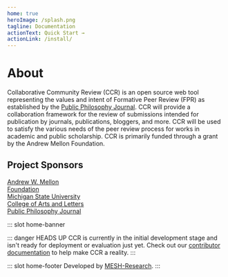 ```yaml
---
home: true
heroImage: /splash.png
tagline: Documentation
actionText: Quick Start →
actionLink: /install/
---
```

# About

Collaborative Community Review (CCR) is an open source web tool representing the values and intent of Formative Peer Review (FPR) as established by the [Public Philosophy Journal](https://publicphilosophyjournal.com). CCR will provide a collaboration framework for the review of submissions intended for publication by journals, publications, bloggers, and more. CCR will be used to satisfy the various needs of the peer review process for works in academic and public scholarship. CCR is primarily funded through a grant by the Andrew Mellon Foundation.

## Project Sponsors
<div class="sponsors">
  <div>
    <a href="https://mellon.org">
      <div class="sponsor-img">
      <img :src="$withBase('/logos/mellon.png')">
      </div>
      <span>Andrew W. Mellon <br/>Foundation</span>
    </a>
  </div>
  <div>
    <a href="https://msu.edu">
    <div class="sponsor-img">
      <img :src="$withBase('/logos/msu.gif')">
      </div>
      <span>Michigan State University <br/> College of Arts and Letters</span>
    </a>
  </div>

  <div>
    <a href="https://publicphilosophyjournal.org">
      <div class="sponsor-img">
      <img :src="$withBase('/logos/ppj.png')">
      </div>
      <span>Public Philosophy Journal</span>
    </a>
  </div>
</div>




::: slot home-banner

::: danger HEADS UP
  CCR is currently in the initial development stage and isn't ready for deployment or evaluation just yet.
  Check out our  [contributor documentation](./contributing/README.md) to help make CCR a reality.
:::




::: slot home-footer
Developed by [MESH-Research](https://meshresearch.net/).
:::
